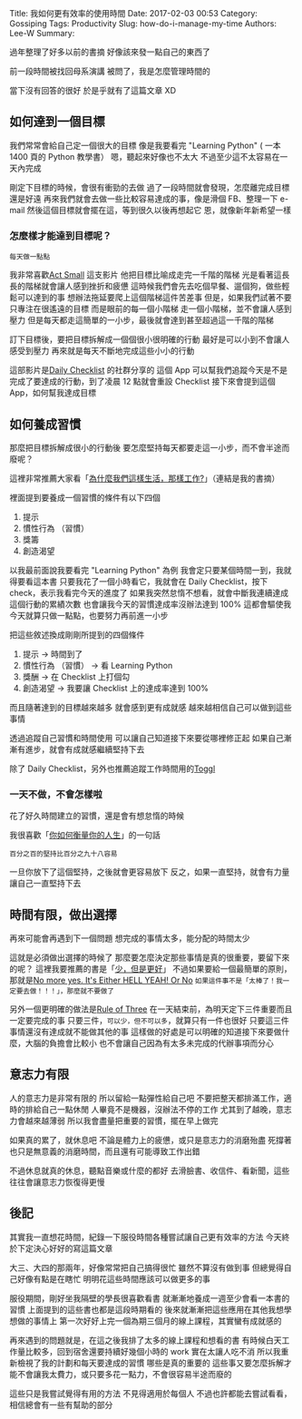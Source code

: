 Title: 我如何更有效率的使用時間
Date: 2017-02-03 00:53
Category: Gossiping
Tags: Productivity
Slug: how-do-i-manage-my-time
Authors: Lee-W
Summary:

過年整理了好多以前的書摘
好像該來發一點自己的東西了

前一段時間被找回母系演講
被問了，我是怎麼管理時間的

<!--more-->

當下沒有回答的很好
於是乎就有了這篇文章 XD

## 如何達到一個目標

我們常常會給自己定一個很大的目標
像是我要看完 "Learning Python" ( 一本 1400 頁的 Python 教學書）
嗯，聽起來好像也不太大
不過至少這不太容易在一天內完成

剛定下目標的時候，會很有衝勁的去做
過了一段時間就會發現，怎麼離完成目標還是好遠
再來我們就會去做一些比較容易達成的事，像是滑個 FB、整理一下 e-mail
然後這個目標就會擺在這，等到很久以後再想起它
恩，就像新年新希望一樣

### 怎麼樣才能達到目標呢？

```text
每天做一點點
```

我非常喜歡[Act Small](https://youtu.be/by0tCDO36qQ) 這支影片
他把目標比喻成走完一千階的階梯
光是看著這長長的階梯就會讓人感到挫折和疲憊
這時候我們會先去吃個早餐、遛個狗，做些輕鬆可以達到的事
想辦法拖延要爬上這個階梯這件苦差事
但是，如果我們試著不要只專注在很遙遠的目標
而是眼前的每一個小階梯
走一個小階梯，並不會讓人感到壓力
但是每天都走這簡單的一小步，最後就會達到甚至超過這一千階的階梯

訂下目標後，要把目標拆解成一個個很小很明確的行動
最好是可以小到不會讓人感受到壓力
再來就是每天不斷地完成這些小小的行動

這部影片是[Daily Checklist](http://dailysuccessweb.com) 的社群分享的
這個 App 可以幫我們追蹤今天是不是完成了要達成的行動，到了凌晨 12 點就會重設 Checklist
接下來會提到這個 App，如何幫我達成目標

## 如何養成習慣

那麼把目標拆解成很小的行動後
要怎麼堅持每天都要走這一小步，而不會半途而廢呢？

這裡非常推薦大家看「[為什麼我們這樣生活，那樣工作?]({filename}/posts/book/2015/08-the-power-of-habit.md)」（連結是我的書摘）

裡面提到要養成一個習慣的條件有以下四個

1. 提示
2. 慣性行為 （習慣）
3. 獎籌
4. 創造渴望

以我最前面說我要看完 "Learning Python" 為例
我會定只要某個時間一到，我就得要看這本書
只要我花了一個小時看它，我就會在 Daily Checklist，按下 check，表示我看完今天的進度了
如果我突然怠惰不想看，就會中斷我連續達成這個行動的累績次數
也會讓我今天的習慣達成率沒辦法達到 100%
這都會驅使我今天就算只做一點點，也要努力再前進一小步

把這些敘述換成剛剛所提到的四個條件

1. 提示 → 時間到了
2. 慣性行為 （習慣） → 看 Learning Python
3. 獎酬 → 在 Checklist 上打個勾
4. 創造渴望 → 我要讓 Checklist 上的達成率達到 100%

而且隨著達到的目標越來越多
就會感到更有成就感
越來越相信自己可以做到這些事情

透過追蹤自己習慣和時間使用
可以讓自己知道接下來要從哪裡修正起
如果自己漸漸有進步，就會有成就感繼續堅持下去

除了 Daily Checklist，另外也推薦追蹤工作時間用的[Toggl](https://www.toggl.com)

### 一天不做，不會怎樣啦

花了好久時間建立的習慣，還是會有想怠惰的時候

我很喜歡「[你如何衡量你的人生]({filename}/posts/book/2016/12-how-will-you-measure-your-life.md)」的一句話

```text
百分之百的堅持比百分之九十八容易
```

一旦你放下了這個堅持，之後就會更容易放下
反之，如果一直堅持，就會有力量讓自己一直堅持下去

## 時間有限，做出選擇

再來可能會再遇到下一個問題
想完成的事情太多，能分配的時間太少

這就是必須做出選擇的時候了
那麼要怎麼決定那些事情是真的很重要，要留下來的呢？
這裡我要推薦的書是「[少，但是更好]({filename}/posts/book/2016/05-essentialism.md)」
不過如果要給一個最簡單的原則，那就是[No more yes. It's Either HELL YEAH! Or No](https://www.youtube.com/watch?time_continue=60&v=1ehWlVeMrqw)
`如果這件事不是「太棒了！我一定要去做！！！」，那麼就不要做了`

另外一個更明確的做法是[Rule of Three](http://www.artofmanliness.com/2017/01/09/work-deliberately-instead-reactively-rule-3/?utm_source=pocket&utm_medium=email&utm_campaign=pockethits)
在一天結束前，為明天定下三件重要而且一定要完成的事
只要三件，`可以少，但不可以多`，就算只有一件也很好
只要這三件事情還沒有達成就不能做其他的事
這樣做的好處是可以明確的知道接下來要做什麼，大腦的負擔會比較小
也不會讓自己因為有太多未完成的代辦事項而分心

## 意志力有限

人的意志力是非常有限的
所以留給一點彈性給自己吧
不要把整天都排滿工作，適時的排給自己一點休閒
人畢竟不是機器，沒辦法不停的工作
尤其到了越晚，意志力會越來越薄弱
所以我會盡量把重要的習慣，擺在早上做完

如果真的累了，就休息吧
不論是體力上的疲憊，或只是意志力的消磨殆盡
死撐著也只是無意義的消磨時間，而且還有可能導致工作出錯

不過休息就真的休息，聽點音樂或什麼的都好
去滑臉書、收信件、看新聞，這些往往會讓意志力恢復得更慢

## 後記

其實我一直想花時間，紀錄一下服役時間各種嘗試讓自己更有效率的方法
今天終於下定決心好好的寫這篇文章

大三、大四的那兩年，好像常常把自己搞得很忙
雖然不算沒有做到事
但總覺得自己好像有點是在瞎忙
明明花這些時間應該可以做更多的事

服役期間，剛好坐我隔壁的學長很喜歡看書
就漸漸地養成一週至少會看一本書的習慣
上面提到的這些書也都是這段時期看的
後來就漸漸把這些應用在其他我想學想做的事情上
第一次好好上完一個為期三個月的線上課程，其實蠻有成就感的

再來遇到的問題就是，在這之後我排了太多的線上課程和想看的書
有時候白天工作量比較多，回到宿舍還要持續好幾個小時的 work
實在太讓人吃不消
所以我重新檢視了我的計劃和每天要達成的習慣
哪些是真的重要的
這些事又要怎麼拆解才能不會讓我太費力，或只要多花一點力，不會很容易半途而廢的

這些只是我嘗試覺得有用的方法
不見得適用於每個人
不過也許都能去嘗試看看，相信總會有一些有幫助的部分
